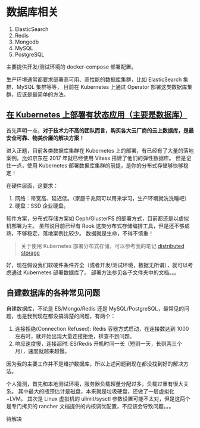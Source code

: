 # 数据库相关

1. ElasticSearch
2. Redis
3. Mongodb
4. MySQL
5. PostgreSQL

主要提供开发/测试环境的 docker-compose 部署配置。

生产环境通常都要求部署高可用、高性能的数据库集群，比如 ElasticSearch 集群、MySQL 集群等等，
目前在 Kubernetes 上通过 Operator 部署这类数据库集群，应该是最简单的方法。

## [在 Kubernetes 上部署有状态应用（主要是数据库）](/kubernetes/crd+operator%20-%20stateful%20app/README.md)

首先声明一点，**对于技术力不高的团队而言，购买各大云厂商的云上数据库，是最安全可靠、物美价廉的解决方案！**

进入正题，目前各类数据库集群在 Kubernetes 上的部署，有已经有了大量的落地案例。比如京东在 2017 年就已经使用 Vitess 搭建了他们的弹性数据库。
但是记住一点，使用 Kubernetes 部署数据库集群的前提，是你的分布式存储够快够稳定！

在硬件层面，这要求：

1. 网络：带宽高、延迟低。（家庭千兆网可以用来学习，生产环境就洗洗睡吧）
1. 硬盘：SSD 企业硬盘。

软件方案，分布式存储方案如 Ceph/GlusterFS 的部署方式，目前都还是以虚拟机部署为主。
虽然说目前已经有 Rook 这类分布式存储编排工具，但是还不够成熟，不够稳定，落地案例比较少。
数据就是生命，不得不慎重！

>关于使用 Kubernetes 部署分布式存储，可以参考我的笔记 [distributed storage](/kubernetes/distributed-storage/README.md)

好，现在假设我们软硬件条件齐全（或者开发/测试环境，数据无所谓），就可以考虑通过 Kubernetes 部署数据库了。
部署方法参见各子文件夹中的文档。。。


## 自建数据库的各种常见问题

自建数据库，不论是 ES/Mongo/Redis 还是 MySQL/PostgreSQL，最常见的问题，也是我到现在都没搞清楚的问题，有两个：

1. 连接拒绝(Connection Refused): Redis 容器方式启动，在连接数达到 1000 左右时，就开始出现大量连接拒绝，排查不到问题。
2. 响应速度慢，连接超时: ES/Redis 开机时间一长（短则一天，长则两三个月），速度就越来越慢。

因为我的主要工作并不是维护数据库，所以上述问题到现在都没找到好的解决方法。

个人猜测，首先和本地测试环境，服务器负载超量分配过多，负载过重有很大关系。
其中最大的瓶颈估计是磁盘，本来就是垃圾硬盘，还做了一层虚拟化+LVM。
其次是 Linux 虚拟机的 ulimit/sysctl 参数设置可能不太对，但是这两个是专门拷贝的 rancher 文档提供的内核调优配置，不应该会导致问题。。。

待解决
